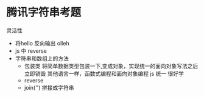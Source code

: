# 腾讯字符串考题
灵活性
- 将hello 反向输出 olleh 
- js 中 reverse
- 字符串和数组上的方法
  - 包装类
    将简单数据类型包装一下,变成对象，实现统一的面向对象写法之后立即销毁
    其他语言一样，函数式编程和面向对象编程
    js 统一 很好学
  - reverse
  - join('') 拼接成字符串